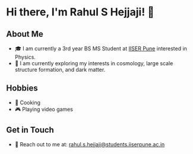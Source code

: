 # Hi there, I'm Rahul S Hejjaji! 👋

## About Me
- 🎓 I am currently a 3rd year BS MS Student at [IISER Pune](https://www.iiserpune.ac.in) interested in Physics.
- 🔭 I am currently exploring my interests in cosmology, large scale structure formation, and dark matter.

## Hobbies
- 🍳 Cooking
- 🎮 Playing video games

## Get in Touch
- 📧 Reach out to me at: rahul.s.hejjaji@students.iiserpune.ac.in

